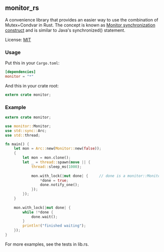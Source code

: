 ## monitor_rs
A convenience library that provides an easier way to use the combination of Mutex+Condvar in Rust. The concept is known as [Monitor synchronization construct](https://en.wikipedia.org/wiki/Monitor_%28synchronization%29) and is similar to Java's synchronized() statement.

License: [MIT](https://github.com/kirillkh/monitor_rs/blob/master/legal/mit.md)

### Usage
Put this in your `Cargo.toml`:

```toml
[dependencies]
monitor = "*"
```

And this in your crate root:
```rust
extern crate monitor;
```


### Example
```rust
extern crate monitor;

use monitor::Monitor;
use std::sync::Arc;
use std::thread;

fn main() {
    let mon = Arc::new(Monitor::new(false));
    {
        let mon = mon.clone();
        let _ = thread::spawn(move || {
            thread::sleep_ms(1000);
            
            mon.with_lock(|mut done| {     // done is a monitor::MonitorGuard<bool>
                *done = true;
                done.notify_one();
            });
        });
    }
    
    mon.with_lock(|mut done| {
        while !*done {
            done.wait();
        }
        println!("finished waiting");
    });
}
```

For more examples, see the tests in lib.rs.
